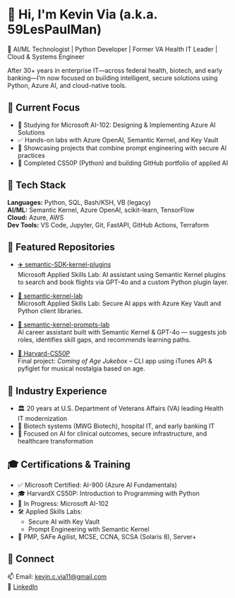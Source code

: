 # 👋 Hi, I'm Kevin Via (a.k.a. 59LesPaulMan)

🎯 AI/ML Technologist | Python Developer | Former VA Health IT Leader | Cloud & Systems Engineer

After 30+ years in enterprise IT—across federal health, biotech, and early banking—I’m now focused on building intelligent, secure solutions using Python, Azure AI, and cloud-native tools.

## 🚀 Current Focus

- 🧠 Studying for Microsoft AI-102: Designing & Implementing Azure AI Solutions  
- ✅ Hands-on labs with Azure OpenAI, Semantic Kernel, and Key Vault  
- 🧪 Showcasing projects that combine prompt engineering with secure AI practices  
- 📘 Completed CS50P (Python) and building GitHub portfolio of applied AI

## 🧰 Tech Stack

**Languages:** Python, SQL, Bash/KSH, VB (legacy)  
**AI/ML:** Semantic Kernel, Azure OpenAI, scikit-learn, TensorFlow  
**Cloud:** Azure, AWS  
**Dev Tools:** VS Code, Jupyter, Git, FastAPI, GitHub Actions, Terraform  

## 🔬 Featured Repositories

- [✈️ semantic-SDK-kernel-plugins](https://github.com/59LesPaulMan/semantic-SDK-kernel-plugins)  
  Microsoft Applied Skills Lab: AI assistant using Semantic Kernel plugins to search and book flights via GPT-4o and a custom Python plugin layer.

- [🔐 semantic-kernel-lab](https://github.com/59LesPaulMan/semantic-kernel-lab)  
  Microsoft Applied Skills Lab: Secure AI apps with Azure Key Vault and Python client libraries.

- [🤖 semantic-kernel-prompts-lab](https://github.com/59LesPaulMan/semantic-kernel-prompts-lab)  
  AI career assistant built with Semantic Kernel & GPT-4o — suggests job roles, identifies skill gaps, and recommends learning paths.

- [📘 Harvard-CS50P](https://github.com/59LesPaulMan/Harvard-CS50P)  
  Final project: *Coming of Age Jukebox* – CLI app using iTunes API & pyfiglet for musical nostalgia based on age.

## 🏥 Industry Experience

- 🏛️ 20 years at U.S. Department of Veterans Affairs (VA) leading Health IT modernization  
- 🔬 Biotech systems (MWG Biotech), hospital IT, and early banking IT  
- 🎯 Focused on AI for clinical outcomes, secure infrastructure, and healthcare transformation

## 🎓 Certifications & Training

- ✅ Microsoft Certified: AI-900 (Azure AI Fundamentals)  
- 🎓 HarvardX CS50P: Introduction to Programming with Python  
- 🎯 In Progress: Microsoft AI-102  
- 🛠️ Applied Skills Labs:  
  - Secure AI with Key Vault  
  - Prompt Engineering with Semantic Kernel  
- 📜 PMP, SAFe Agilist, MCSE, CCNA, SCSA (Solaris 8), Server+

## 🤝 Connect

📫 Email: kevin.c.via11@gmail.com  
🔗 [LinkedIn](https://www.linkedin.com/in/kevinvia/)
